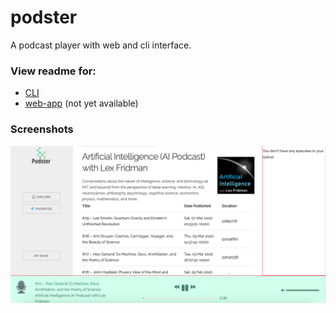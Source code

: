 # podster
A podcast player with web and cli interface. 

### View readme for:
- [CLI](https://github.com/samisnotinsane/podster/tree/master/cli)
- [web-app](https://github.com/samisnotinsane/podster/tree/master/web-app) (not yet available)

### Screenshots

![Homepage](/screenshots/podster-0.1.png?raw=true "Podster homepage showing podcast covers")